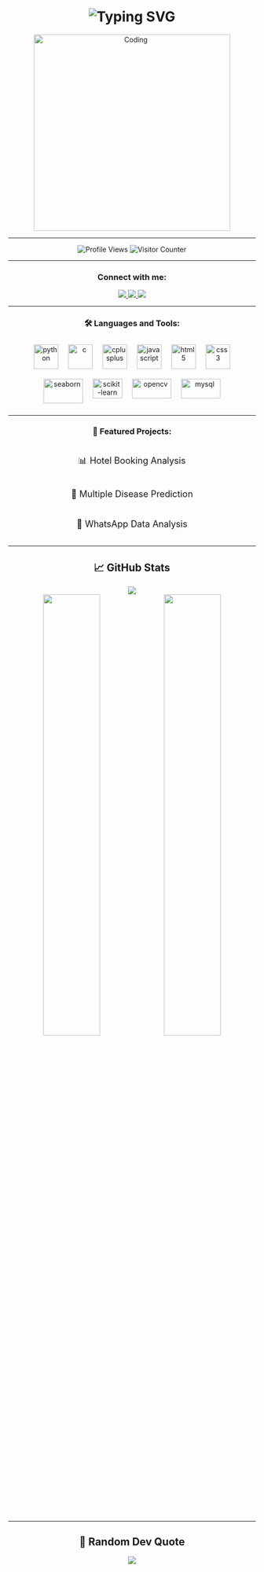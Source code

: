 <h1 align="center">
  <img src="https://readme-typing-svg.herokuapp.com?font=Fira+Code&size=30&duration=3000&pause=1000&color=00F72D&center=true&vCenter=true&width=800&lines=Hi+👋,+I'm+Divyaraj+Vihol;Computer+Engineering+Student;Open-Source+Enthusiast;Tech+Learner" alt="Typing SVG" />
</h1>

<div align="center">
  <img align="center" alt="Coding" width="400" src="https://i.giphy.com/media/qgQUggAC3Pfv687qPC/giphy.webp" />
</div>

---

<p align="center"> 
  <img src="https://komarev.com/ghpvc/?username=divyaraj-vihol&label=Profile%20views&color=0e75b6&style=flat" alt="Profile Views" /> 
  <img src="https://visitor-badge.laobi.icu/badge?page_id=divyaraj-vihol.divyaraj-vihol" alt="Visitor Counter" />
</p>

---

<h3 align="center">Connect with me:</h3>
<p align="center">
  <a href="https://linkedin.com/in/divyaraj-vihol555" target="blank">
    <img src="https://img.shields.io/badge/LinkedIn-0077B5?style=for-the-badge&logo=linkedin&logoColor=white" />
  </a>
  <a href="https://instagram.com/divyarajsinh.vihol555" target="blank">
    <img src="https://img.shields.io/badge/Instagram-E4405F?style=for-the-badge&logo=instagram&logoColor=white" />
  </a>
  <a href="https://twitter.com/yourusername" target="blank">
    <img src="https://img.shields.io/badge/Twitter-1DA1F2?style=for-the-badge&logo=twitter&logoColor=white" />
  </a>
</p>

---

<h3 align="center">🛠️ Languages and Tools:</h3>

<div align="center" style="display: flex; flex-wrap: wrap; justify-content: center;">
  
  <a href="https://www.python.org" target="_blank" rel="noreferrer">
    <img src="https://cdn.jsdelivr.net/gh/devicons/devicon/icons/python/python-original.svg" width="50" height="50" style="margin: 10px; transition: transform 0.3s;" onmouseover="this.style.transform='scale(1.2)';" onmouseout="this.style.transform='scale(1)';" alt="python" />
  </a>

  <a href="https://www.cprogramming.com/" target="_blank" rel="noreferrer">
    <img src="https://cdn.jsdelivr.net/gh/devicons/devicon/icons/c/c-original.svg" width="50" height="50" style="margin: 10px; transition: transform 0.3s;" onmouseover="this.style.transform='scale(1.2)';" onmouseout="this.style.transform='scale(1)';" alt="c" />
  </a>

  <a href="https://www.w3schools.com/cpp/" target="_blank" rel="noreferrer">
    <img src="https://cdn.jsdelivr.net/gh/devicons/devicon/icons/cplusplus/cplusplus-original.svg" width="50" height="50" style="margin: 10px; transition: transform 0.3s;" onmouseover="this.style.transform='scale(1.2)';" onmouseout="this.style.transform='scale(1)';" alt="cplusplus" />
  </a>

  <a href="https://developer.mozilla.org/en-US/docs/Web/JavaScript" target="_blank" rel="noreferrer">
    <img src="https://cdn.jsdelivr.net/gh/devicons/devicon/icons/javascript/javascript-original.svg" width="50" height="50" style="margin: 10px; transition: transform 0.3s;" onmouseover="this.style.transform='scale(1.2)';" onmouseout="this.style.transform='scale(1)';" alt="javascript" />
  </a>

  <a href="https://www.w3.org/html/" target="_blank" rel="noreferrer">
    <img src="https://cdn.jsdelivr.net/gh/devicons/devicon/icons/html5/html5-original.svg" width="50" height="50" style="margin: 10px; transition: transform 0.3s;" onmouseover="this.style.transform='scale(1.2)';" onmouseout="this.style.transform='scale(1)';" alt="html5" />
  </a>

  <a href="https://www.w3schools.com/css/" target="_blank" rel="noreferrer">
    <img src="https://cdn.jsdelivr.net/gh/devicons/devicon/icons/css3/css3-original.svg" width="50" height="50" style="margin: 10px; transition: transform 0.3s;" onmouseover="this.style.transform='scale(1.2)';" onmouseout="this.style.transform='scale(1)';" alt="css3" />
  </a>

  <a href="https://seaborn.pydata.org/" target="_blank" rel="noreferrer">
    <img src="https://seaborn.pydata.org/_static/logo-wide-lightbg.svg" width="80" height="50" style="margin: 10px; transition: transform 0.3s;" onmouseover="this.style.transform='scale(1.2)';" onmouseout="this.style.transform='scale(1)';" alt="seaborn" />
  </a>

  <a href="https://scikit-learn.org/" target="_blank" rel="noreferrer">
    <img src="https://upload.wikimedia.org/wikipedia/commons/0/05/Scikit_learn_logo_small.svg" width="60" height="40" style="margin: 10px; transition: transform 0.3s;" onmouseover="this.style.transform='scale(1.2)';" onmouseout="this.style.transform='scale(1)';" alt="scikit-learn" />
  </a>

  <a href="https://opencv.org/" target="_blank" rel="noreferrer">
    <img src="https://upload.wikimedia.org/wikipedia/commons/3/32/OpenCV_Logo_with_text_svg_version.svg" width="80" height="40" style="margin: 10px; transition: transform 0.3s;" onmouseover="this.style.transform='scale(1.2)';" onmouseout="this.style.transform='scale(1)';" alt="opencv" />
  </a>

  <a href="https://www.mysql.com/" target="_blank" rel="noreferrer">
    <img src="https://cdn.jsdelivr.net/gh/devicons/devicon/icons/mysql/mysql-original-wordmark.svg" width="80" height="40" style="margin: 10px; transition: transform 0.3s;" onmouseover="this.style.transform='scale(1.2)';" onmouseout="this.style.transform='scale(1)';" alt="mysql" />
  </a>

</div>

---

<h3 align="center">🚀 Featured Projects:</h3>

<div align="center">

  <a href="https://github.com/divyaraj-vihol/HOTEL-BOOKING-ANALYSIS-" style="margin: 20px; display: inline-block; font-size: 18px; text-decoration: none; transition: transform 0.3s;" onmouseover="this.style.transform='scale(1.1)';" onmouseout="this.style.transform='scale(1)';">
    📊 Hotel Booking Analysis
  </a> <br>

  <a href="https://github.com/divyaraj-vihol/Multiple-Disease-Prediction" style="margin: 20px; display: inline-block; font-size: 18px; text-decoration: none; transition: transform 0.3s;" onmouseover="this.style.transform='scale(1.1)';" onmouseout="this.style.transform='scale(1)';">
    🧬 Multiple Disease Prediction
  </a> <br>

  <a href="https://github.com/divyaraj-vihol/whatsapp-data-analysis" style="margin: 20px; display: inline-block; font-size: 18px; text-decoration: none; transition: transform 0.3s;" onmouseover="this.style.transform='scale(1.1)';" onmouseout="this.style.transform='scale(1)';">
    💬 WhatsApp Data Analysis
  </a>

</div>

---

<h2 align="center">📈 GitHub Stats</h2>

<div align="center">
  <img src="https://github-readme-streak-stats.herokuapp.com/?user=divyaraj-vihol&theme=dark" />
</div>

<div align="center">
  <img width="48%" src="https://github-readme-stats.vercel.app/api?username=divyaraj-vihol&show_icons=true&theme=radical" />
  <img width="48%" src="https://github-readme-stats.vercel.app/api/top-langs/?username=divyaraj-vihol&layout=compact&theme=radical" />
</div>

---

<h2 align="center">💬 Random Dev Quote</h2>
<p align="center">
  <img src="https://quotes-github-readme.vercel.app/api?type=horizontal&theme=radical" />
</p>


